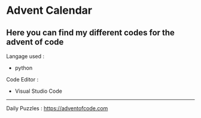 # Advent Calendar

Here you can find my different codes for the advent of code
---
Langage used :
- python

Code Editor :
- Visual Studio Code
---
Daily Puzzles : https://adventofcode.com
